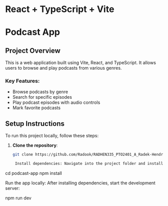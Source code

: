 # React + TypeScript + Vite

# Podcast App

## Project Overview

This is a web application built using Vite, React, and TypeScript. It allows users to browse and play podcasts from various genres. 

### Key Features:
- Browse podcasts by genre
- Search for specific episodes
- Play podcast episodes with audio controls
- Mark favorite podcasts

## Setup Instructions

To run this project locally, follow these steps:

1. **Clone the repository**:
   ```bash
   git clone https://github.com/Radook/RADHEN335_PTO2401_A_Radek-Hendriksz_DJS11.git

    Install dependencies: Navigate into the project folder and install the dependencies using npm or yarn.

cd podcast-app
npm install

Run the app locally: After installing dependencies, start the development server:

npm run dev
